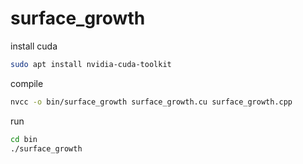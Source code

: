 # surface_growth

install cuda
```sh
sudo apt install nvidia-cuda-toolkit
```

compile
```sh
nvcc -o bin/surface_growth surface_growth.cu surface_growth.cpp
```

run
```sh
cd bin
./surface_growth
```


